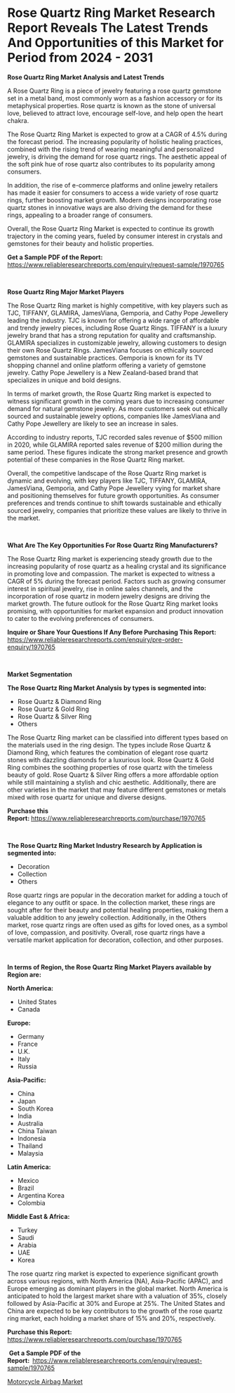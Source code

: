 <p><h1>Rose Quartz Ring Market Research Report Reveals The Latest Trends And Opportunities of this Market for Period from 2024 - 2031</h1></p><p><strong>Rose Quartz Ring Market Analysis and Latest Trends</strong></p>
<p><p>A Rose Quartz Ring is a piece of jewelry featuring a rose quartz gemstone set in a metal band, most commonly worn as a fashion accessory or for its metaphysical properties. Rose quartz is known as the stone of universal love, believed to attract love, encourage self-love, and help open the heart chakra.</p><p>The Rose Quartz Ring Market is expected to grow at a CAGR of 4.5% during the forecast period. The increasing popularity of holistic healing practices, combined with the rising trend of wearing meaningful and personalized jewelry, is driving the demand for rose quartz rings. The aesthetic appeal of the soft pink hue of rose quartz also contributes to its popularity among consumers.</p><p>In addition, the rise of e-commerce platforms and online jewelry retailers has made it easier for consumers to access a wide variety of rose quartz rings, further boosting market growth. Modern designs incorporating rose quartz stones in innovative ways are also driving the demand for these rings, appealing to a broader range of consumers.</p><p>Overall, the Rose Quartz Ring Market is expected to continue its growth trajectory in the coming years, fueled by consumer interest in crystals and gemstones for their beauty and holistic properties.</p></p>
<p><strong>Get a Sample PDF of the Report:&nbsp;</strong> <a href="https://www.reliableresearchreports.com/enquiry/request-sample/1970765">https://www.reliableresearchreports.com/enquiry/request-sample/1970765</a></p>
<p>&nbsp;</p>
<p><strong>Rose Quartz Ring Major Market Players</strong></p>
<p><p>The Rose Quartz Ring market is highly competitive, with key players such as TJC, TIFFANY, GLAMIRA, JamesViana, Gemporia, and Cathy Pope Jewellery leading the industry. TJC is known for offering a wide range of affordable and trendy jewelry pieces, including Rose Quartz Rings. TIFFANY is a luxury jewelry brand that has a strong reputation for quality and craftsmanship. GLAMIRA specializes in customizable jewelry, allowing customers to design their own Rose Quartz Rings. JamesViana focuses on ethically sourced gemstones and sustainable practices. Gemporia is known for its TV shopping channel and online platform offering a variety of gemstone jewelry. Cathy Pope Jewellery is a New Zealand-based brand that specializes in unique and bold designs.</p><p>In terms of market growth, the Rose Quartz Ring market is expected to witness significant growth in the coming years due to increasing consumer demand for natural gemstone jewelry. As more customers seek out ethically sourced and sustainable jewelry options, companies like JamesViana and Cathy Pope Jewellery are likely to see an increase in sales.</p><p>According to industry reports, TJC recorded sales revenue of $500 million in 2020, while GLAMIRA reported sales revenue of $200 million during the same period. These figures indicate the strong market presence and growth potential of these companies in the Rose Quartz Ring market.</p><p>Overall, the competitive landscape of the Rose Quartz Ring market is dynamic and evolving, with key players like TJC, TIFFANY, GLAMIRA, JamesViana, Gemporia, and Cathy Pope Jewellery vying for market share and positioning themselves for future growth opportunities. As consumer preferences and trends continue to shift towards sustainable and ethically sourced jewelry, companies that prioritize these values are likely to thrive in the market.</p></p>
<p>&nbsp;</p>
<p><strong>What Are The Key Opportunities For Rose Quartz Ring Manufacturers?</strong></p>
<p><p>The Rose Quartz Ring market is experiencing steady growth due to the increasing popularity of rose quartz as a healing crystal and its significance in promoting love and compassion. The market is expected to witness a CAGR of 5% during the forecast period. Factors such as growing consumer interest in spiritual jewelry, rise in online sales channels, and the incorporation of rose quartz in modern jewelry designs are driving the market growth. The future outlook for the Rose Quartz Ring market looks promising, with opportunities for market expansion and product innovation to cater to the evolving preferences of consumers.</p></p>
<p><strong>Inquire or Share Your Questions If Any Before Purchasing This Report:</strong> <a href="https://www.reliableresearchreports.com/enquiry/pre-order-enquiry/1970765">https://www.reliableresearchreports.com/enquiry/pre-order-enquiry/1970765</a></p>
<p>&nbsp;</p>
<p><strong>Market Segmentation</strong></p>
<p><strong>The Rose Quartz Ring Market Analysis by types is segmented into:</strong></p>
<p><ul><li>Rose Quartz & Diamond Ring</li><li>Rose Quartz & Gold Ring</li><li>Rose Quartz & Silver Ring</li><li>Others</li></ul></p>
<p><p>The Rose Quartz Ring market can be classified into different types based on the materials used in the ring design. The types include Rose Quartz & Diamond Ring, which features the combination of elegant rose quartz stones with dazzling diamonds for a luxurious look. Rose Quartz & Gold Ring combines the soothing properties of rose quartz with the timeless beauty of gold. Rose Quartz & Silver Ring offers a more affordable option while still maintaining a stylish and chic aesthetic. Additionally, there are other varieties in the market that may feature different gemstones or metals mixed with rose quartz for unique and diverse designs.</p></p>
<p><strong>Purchase this Report:&nbsp;</strong><a href="https://www.reliableresearchreports.com/purchase/1970765">https://www.reliableresearchreports.com/purchase/1970765</a></p>
<p>&nbsp;</p>
<p><strong>The Rose Quartz Ring Market Industry Research by Application is segmented into:</strong></p>
<p><ul><li>Decoration</li><li>Collection</li><li>Others</li></ul></p>
<p><p>Rose quartz rings are popular in the decoration market for adding a touch of elegance to any outfit or space. In the collection market, these rings are sought after for their beauty and potential healing properties, making them a valuable addition to any jewelry collection. Additionally, in the Others market, rose quartz rings are often used as gifts for loved ones, as a symbol of love, compassion, and positivity. Overall, rose quartz rings have a versatile market application for decoration, collection, and other purposes.</p></p>
<p>&nbsp;</p>
<p><strong>In terms of Region, the Rose Quartz Ring Market Players available by Region are:</strong></p>
<p>
    <p> <strong> North America: </strong>
        <ul>
            <li>United States</li>
            <li>Canada</li>
        </ul>
        </p> 
    <p> <strong> Europe: </strong>
        <ul>
            <li>Germany</li>
            <li>France</li>
            <li>U.K.</li>
            <li>Italy</li>
            <li>Russia</li>
        </ul>
        </p> 
    <p> <strong> Asia-Pacific: </strong>
        <ul>
            <li>China</li>
            <li>Japan</li>
            <li>South Korea</li>
            <li>India</li>
            <li>Australia</li>
            <li>China Taiwan</li>
            <li>Indonesia</li>
            <li>Thailand</li>
            <li>Malaysia</li>
        </ul>
        </p> 
    <p> <strong> Latin America: </strong>
        <ul>
            <li>Mexico</li>
            <li>Brazil</li>
            <li>Argentina Korea</li>
            <li>Colombia</li>
        </ul>
        </p> 
    <p> <strong> Middle East & Africa: </strong>
        <ul>
            <li>Turkey</li>
            <li>Saudi</li>
            <li>Arabia</li>
            <li>UAE</li>
            <li>Korea</li>
        </ul>
    </p>
    </p>
<p><p>The rose quartz ring market is expected to experience significant growth across various regions, with North America (NA), Asia-Pacific (APAC), and Europe emerging as dominant players in the global market. North America is anticipated to hold the largest market share with a valuation of 35%, closely followed by Asia-Pacific at 30% and Europe at 25%. The United States and China are expected to be key contributors to the growth of the rose quartz ring market, each holding a market share of 15% and 20%, respectively.</p></p>
<p><strong>Purchase this Report: </strong><a href="https://www.reliableresearchreports.com/purchase/1970765">https://www.reliableresearchreports.com/purchase/1970765</a></p>
<p>&nbsp;<strong>Get a Sample PDF of the Report:&nbsp;&nbsp;</strong><a href="https://www.reliableresearchreports.com/enquiry/request-sample/1970765">https://www.reliableresearchreports.com/enquiry/request-sample/1970765</a></p>
<p><strong></strong></p>
<p><p><a href="https://faithful-glue-af3.notion.site/Decoding-the-Motorcycle-Airbag-Market-A-Deep-Dive-into-the-Latest-Market-Trends-Market-Segmentatio-928d00f20706448b8a12c24cfdd26737">Motorcycle Airbag Market</a></p></p>